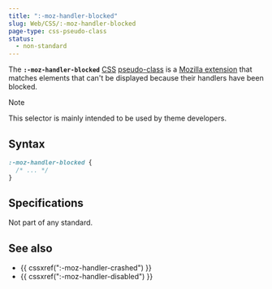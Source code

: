 ```yaml
---
title: ":-moz-handler-blocked"
slug: Web/CSS/:-moz-handler-blocked
page-type: css-pseudo-class
status:
  - non-standard
---
```


 

The **`:-moz-handler-blocked`** [CSS](/Web/CSS) [pseudo-class](/Web/CSS/Pseudo-classes) is a [Mozilla extension](/Web/CSS/Mozilla_Extensions) that matches elements that can't be displayed because their handlers have been blocked.

> [!NOTE]
> This selector is mainly intended to be used by theme developers.

## Syntax

```css
:-moz-handler-blocked {
  /* ... */
}
```

## Specifications

Not part of any standard.

## See also

- {{ cssxref(":-moz-handler-crashed") }}
- {{ cssxref(":-moz-handler-disabled") }}
